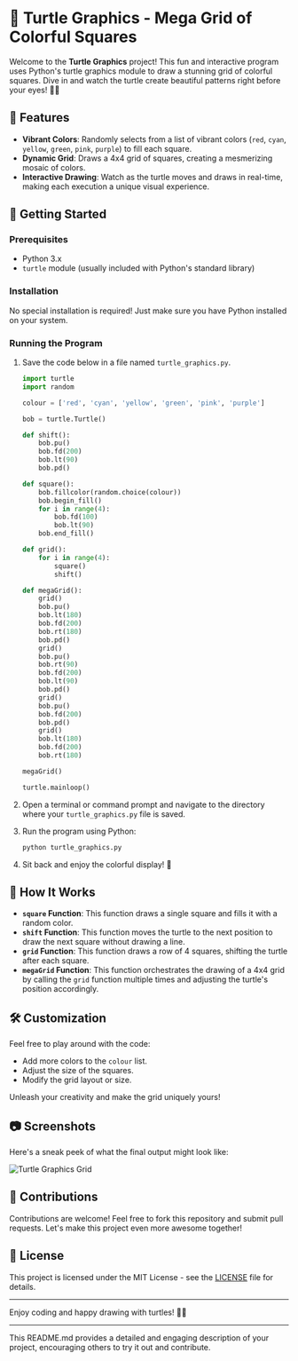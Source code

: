 # 🐢 Turtle Graphics - Mega Grid of Colorful Squares

Welcome to the **Turtle Graphics** project! This fun and interactive program uses Python's turtle graphics module to draw a stunning grid of colorful squares. Dive in and watch the turtle create beautiful patterns right before your eyes! 🌈✨

## 🎨 Features

- **Vibrant Colors**: Randomly selects from a list of vibrant colors (`red`, `cyan`, `yellow`, `green`, `pink`, `purple`) to fill each square.
- **Dynamic Grid**: Draws a 4x4 grid of squares, creating a mesmerizing mosaic of colors.
- **Interactive Drawing**: Watch as the turtle moves and draws in real-time, making each execution a unique visual experience.

## 🚀 Getting Started

### Prerequisites

- Python 3.x
- `turtle` module (usually included with Python's standard library)

### Installation

No special installation is required! Just make sure you have Python installed on your system.

### Running the Program

1. Save the code below in a file named `turtle_graphics.py`.

    ```python
    import turtle
    import random

    colour = ['red', 'cyan', 'yellow', 'green', 'pink', 'purple']

    bob = turtle.Turtle()

    def shift():
        bob.pu()
        bob.fd(200)
        bob.lt(90)
        bob.pd()

    def square():
        bob.fillcolor(random.choice(colour))
        bob.begin_fill()
        for i in range(4):
            bob.fd(100)
            bob.lt(90)
        bob.end_fill()

    def grid():
        for i in range(4):
            square()
            shift()

    def megaGrid():
        grid()
        bob.pu()
        bob.lt(180)
        bob.fd(200)
        bob.rt(180)
        bob.pd()
        grid()
        bob.pu()
        bob.rt(90)
        bob.fd(200)
        bob.lt(90)
        bob.pd()
        grid()
        bob.pu()
        bob.fd(200)
        bob.pd()
        grid()
        bob.lt(180)
        bob.fd(200)
        bob.rt(180)

    megaGrid()

    turtle.mainloop()
    ```

2. Open a terminal or command prompt and navigate to the directory where your `turtle_graphics.py` file is saved.

3. Run the program using Python:
    ```bash
    python turtle_graphics.py
    ```

4. Sit back and enjoy the colorful display! 🌟

## 🤔 How It Works

- **`square` Function**: This function draws a single square and fills it with a random color.
- **`shift` Function**: This function moves the turtle to the next position to draw the next square without drawing a line.
- **`grid` Function**: This function draws a row of 4 squares, shifting the turtle after each square.
- **`megaGrid` Function**: This function orchestrates the drawing of a 4x4 grid by calling the `grid` function multiple times and adjusting the turtle's position accordingly.

## 🛠️ Customization

Feel free to play around with the code:
- Add more colors to the `colour` list.
- Adjust the size of the squares.
- Modify the grid layout or size.

Unleash your creativity and make the grid uniquely yours!

## 📷 Screenshots

Here's a sneak peek of what the final output might look like:

![Turtle Graphics Grid](https://via.placeholder.com/600x400.png?text=Colorful+Grid+of+Squares)

## 🙌 Contributions

Contributions are welcome! Feel free to fork this repository and submit pull requests. Let's make this project even more awesome together!

## 📄 License

This project is licensed under the MIT License - see the [LICENSE](LICENSE) file for details.

---

Enjoy coding and happy drawing with turtles! 🐢🎉

---

This README.md provides a detailed and engaging description of your project, encouraging others to try it out and contribute.

